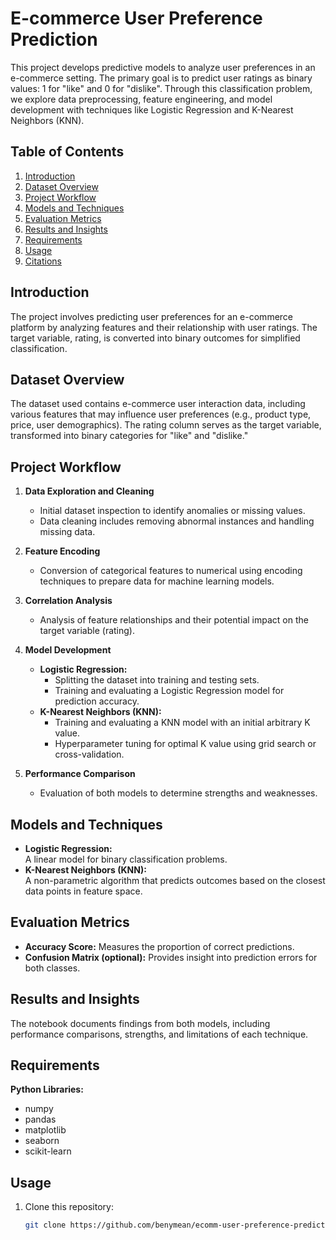 # E-commerce User Preference Prediction

This project develops predictive models to analyze user preferences in an e-commerce setting. The primary goal is to predict user ratings as binary values: 1 for "like" and 0 for "dislike". Through this classification problem, we explore data preprocessing, feature engineering, and model development with techniques like Logistic Regression and K-Nearest Neighbors (KNN).

## Table of Contents
1. [Introduction](#introduction)
2. [Dataset Overview](#dataset-overview)
3. [Project Workflow](#project-workflow)
4. [Models and Techniques](#models-and-techniques)
5. [Evaluation Metrics](#evaluation-metrics)
6. [Results and Insights](#results-and-insights)
7. [Requirements](#requirements)
8. [Usage](#usage)
9. [Citations](#citations)

## Introduction
The project involves predicting user preferences for an e-commerce platform by analyzing features and their relationship with user ratings. The target variable, rating, is converted into binary outcomes for simplified classification.

## Dataset Overview
The dataset used contains e-commerce user interaction data, including various features that may influence user preferences (e.g., product type, price, user demographics). The rating column serves as the target variable, transformed into binary categories for "like" and "dislike."

## Project Workflow
1. **Data Exploration and Cleaning**  
   - Initial dataset inspection to identify anomalies or missing values.  
   - Data cleaning includes removing abnormal instances and handling missing data.  

2. **Feature Encoding**  
   - Conversion of categorical features to numerical using encoding techniques to prepare data for machine learning models.  

3. **Correlation Analysis**  
   - Analysis of feature relationships and their potential impact on the target variable (rating).  

4. **Model Development**  
   - **Logistic Regression:**  
     - Splitting the dataset into training and testing sets.  
     - Training and evaluating a Logistic Regression model for prediction accuracy.  
   - **K-Nearest Neighbors (KNN):**  
     - Training and evaluating a KNN model with an initial arbitrary K value.  
     - Hyperparameter tuning for optimal K value using grid search or cross-validation.  

5. **Performance Comparison**  
   - Evaluation of both models to determine strengths and weaknesses.  

## Models and Techniques
- **Logistic Regression:**  
  A linear model for binary classification problems.  
- **K-Nearest Neighbors (KNN):**  
  A non-parametric algorithm that predicts outcomes based on the closest data points in feature space.  

## Evaluation Metrics
- **Accuracy Score:** Measures the proportion of correct predictions.  
- **Confusion Matrix (optional):** Provides insight into prediction errors for both classes.  

## Results and Insights
The notebook documents findings from both models, including performance comparisons, strengths, and limitations of each technique.

## Requirements
**Python Libraries:**  
- numpy  
- pandas  
- matplotlib  
- seaborn  
- scikit-learn  

## Usage
1. Clone this repository:  
   ```bash
   git clone https://github.com/benymean/ecomm-user-preference-prediction.git
